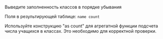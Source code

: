 Выведите заполненность классов в порядке убывания

Поля в результирующей таблице:
`name
count`

Используйте конструкцию "as count" для агрегатной функции подсчета числа учащихся в классах. Это необходимо для корректной проверки.